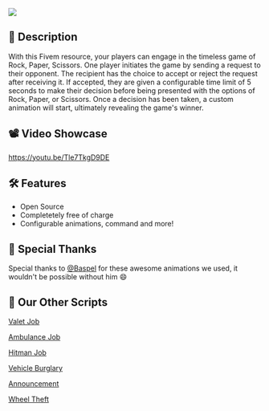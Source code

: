 ![](https://cdn.p33t.net/YKEZQDKZSF.png)

## 📃 **Description**

With this Fivem resource, your players can engage in the timeless game of Rock, Paper, Scissors. One player initiates the game by sending a request to their opponent. The recipient has the choice to accept or reject the request after receiving it. If accepted, they are given a configurable time limit of 5 seconds to make their decision before being presented with the options of Rock, Paper, or Scissors. Once a decision has been taken, a custom animation will start, ultimately revealing the game's winner.

## 📽️ **Video Showcase**

https://youtu.be/Tle7TkgD9DE

## 🛠️ **Features**
- Open Source
- Completetely free of charge
- Configurable animations, command and more!

## 🙏 Special Thanks

Special thanks to [@Baspel](https://forum.cfx.re/u/baspel/summary) for these awesome animations we used, it wouldn't be possible without him 😄

## 🎉 **Our Other Scripts**

[Valet Job](https://forum.cfx.re/t/paid-qbcore-esx-valet-job-deliver-cars-for-peds/5156065)

[Ambulance Job](https://forum.cfx.re/t/paid-qbcore-esx-ambulance-job-heal-npcs-and-get-paid/5033054)

[Hitman Job](https://forum.cfx.re/t/qb-hitman-job/4956637)

[Vehicle Burglary](https://forum.cfx.re/t/qb-esx-vehicle-burglary-search-vehicles-for-loot/4936064/1)

[Announcement](https://forum.cfx.re/t/announcements-send-and-log-announcements/4906268/1)

[Wheel Theft](https://forum.cfx.re/t/qb-esx-paid-wheel-theft-steal-wheels-of-cars/5052833)
